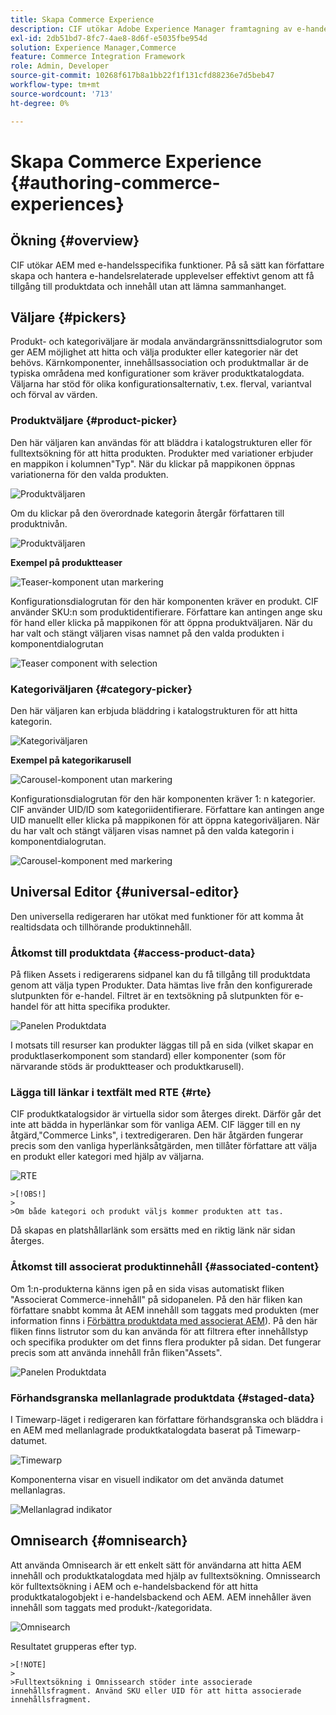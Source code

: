 ```yaml
---
title: Skapa Commerce Experience
description: CIF utökar Adobe Experience Manager framtagning av e-handelsspecifika funktioner.
exl-id: 2db51bd7-8fc7-4ae8-8d6f-e5035fbe954d
solution: Experience Manager,Commerce
feature: Commerce Integration Framework
role: Admin, Developer
source-git-commit: 10268f617b8a1bb22f1f131cfd88236e7d5beb47
workflow-type: tm+mt
source-wordcount: '713'
ht-degree: 0%

---
```


# Skapa Commerce Experience {#authoring-commerce-experiences}

## Ökning {#overview}

CIF utökar AEM med e-handelsspecifika funktioner. På så sätt kan författare skapa och hantera e-handelsrelaterade upplevelser effektivt genom att få tillgång till produktdata och innehåll utan att lämna sammanhanget.

## Väljare {#pickers}

Produkt- och kategoriväljare är modala användargränssnittsdialogrutor som ger AEM möjlighet att hitta och välja produkter eller kategorier när det behövs. Kärnkomponenter, innehållsassociation och produktmallar är de typiska områdena med konfigurationer som kräver produktkatalogdata. Väljarna har stöd för olika konfigurationsalternativ, t.ex. flerval, variantval och förval av värden.

### Produktväljare {#product-picker}

Den här väljaren kan användas för att bläddra i katalogstrukturen eller för fulltextsökning för att hitta produkten. Produkter med variationer erbjuder en mappikon i kolumnen&quot;Typ&quot;. När du klickar på mappikonen öppnas variationerna för den valda produkten.

![Produktväljaren](/help/commerce/cif/assets/authoring/product-picker.png)

Om du klickar på den överordnade kategorin återgår författaren till produktnivån.

![Produktväljaren](/help/commerce/cif/assets/authoring/product-picker-variation.png)

**Exempel på produktteaser**

![Teaser-komponent utan markering](/help/commerce/cif/assets/authoring/teaser_component_without_selection.png)

Konfigurationsdialogrutan för den här komponenten kräver en produkt. CIF använder SKU:n som produktidentifierare. Författare kan antingen ange sku för hand eller klicka på mappikonen för att öppna produktväljaren. När du har valt och stängt väljaren visas namnet på den valda produkten i komponentdialogrutan

![Teaser component with selection](/help/commerce/cif/assets/authoring/teaser_component_with_selection.png)

### Kategoriväljaren {#category-picker}

Den här väljaren kan erbjuda bläddring i katalogstrukturen för att hitta kategorin.

![Kategoriväljaren](/help/commerce/cif/assets/authoring/category-picker.png)

**Exempel på kategorikarusell**

![Carousel-komponent utan markering](/help/commerce/cif/assets/authoring/carousel_component_without_selection.png)

Konfigurationsdialogrutan för den här komponenten kräver 1: n kategorier. CIF använder UID/ID som kategoriidentifierare. Författare kan antingen ange UID manuellt eller klicka på mappikonen för att öppna kategoriväljaren. När du har valt och stängt väljaren visas namnet på den valda kategorin i komponentdialogrutan.

![Carousel-komponent med markering](/help/commerce/cif/assets/authoring/carousel_component_with_selection.png)

## Universal Editor {#universal-editor}

Den universella redigeraren har utökat med funktioner för att komma åt realtidsdata och tillhörande produktinnehåll.

### Åtkomst till produktdata {#access-product-data}

På fliken Assets i redigerarens sidpanel kan du få tillgång till produktdata genom att välja typen Produkter. Data hämtas live från den konfigurerade slutpunkten för e-handel. Filtret är en textsökning på slutpunkten för e-handel för att hitta specifika produkter.

![Panelen Produktdata](/help/commerce/cif/assets/authoring/products-side-panel.png)

I motsats till resurser kan produkter läggas till på en sida (vilket skapar en produktlaserkomponent som standard) eller komponenter (som för närvarande stöds är produktteaser och produktkarusell).

### Lägga till länkar i textfält med RTE {#rte}

CIF produktkatalogsidor är virtuella sidor som återges direkt. Därför går det inte att bädda in hyperlänkar som för vanliga AEM. CIF lägger till en ny åtgärd,&quot;Commerce Links&quot;, i textredigeraren. Den här åtgärden fungerar precis som den vanliga hyperlänksåtgärden, men tillåter författare att välja en produkt eller kategori med hjälp av väljarna.

![RTE](/help/commerce/cif/assets/authoring/RTE.png)

    >[!OBS!]
    >
    >Om både kategori och produkt väljs kommer produkten att tas.

Då skapas en platshållarlänk som ersätts med en riktig länk när sidan återges.

### Åtkomst till associerat produktinnehåll {#associated-content}

Om 1:n-produkterna känns igen på en sida visas automatiskt fliken &quot;Associerat Commerce-innehåll&quot; på sidopanelen. På den här fliken kan författare snabbt komma åt AEM innehåll som taggats med produkten (mer information finns i [Förbättra produktdata med associerat AEM](./enrich-product-associated-content.md)). På den här fliken finns listrutor som du kan använda för att filtrera efter innehållstyp och specifika produkter om det finns flera produkter på sidan. Det fungerar precis som att använda innehåll från fliken&quot;Assets&quot;.

![Panelen Produktdata](/help/commerce/cif/assets/authoring/associated-commerce-content-tab.png)

### Förhandsgranska mellanlagrade produktdata {#staged-data}

I Timewarp-läget i redigeraren kan författare förhandsgranska och bläddra i en AEM med mellanlagrade produktkatalogdata baserat på Timewarp-datumet.

![Timewarp](/help/commerce/cif/assets/authoring/timewarp.png)

Komponenterna visar en visuell indikator om det använda datumet mellanlagras.

![Mellanlagrad indikator](/help/commerce/cif/assets/authoring/staged-indicator.png)

## Omnisearch {#omnisearch}

Att använda Omnisearch är ett enkelt sätt för användarna att hitta AEM innehåll och produktkatalogdata med hjälp av fulltextsökning. Omnissearch kör fulltextsökning i AEM och e-handelsbackend för att hitta produktkatalogobjekt i e-handelsbackend och AEM. AEM innehåller även innehåll som taggats med produkt-/kategoridata.

![Omnisearch](/help/commerce/cif/assets/authoring/omnisearch.png)

Resultatet grupperas efter typ.

    >[!NOTE]
    >
    >Fulltextsökning i Omnissearch stöder inte associerade innehållsfragment. Använd SKU eller UID för att hitta associerade innehållsfragment.
